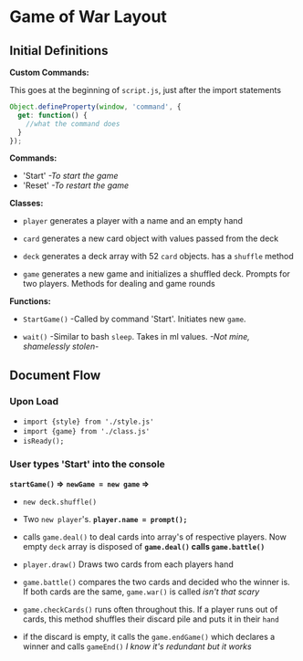 # Game of War Layout

## Initial Definitions
**Custom Commands:**

This goes at the beginning of `script.js`, just after the import statements

```js
Object.defineProperty(window, 'command', {
  get: function() {
    //what the command does
  }
});
```
**Commands:**
- 'Start' *-To start the game*
- 'Reset' *-To restart the game*

**Classes:**

- `player` generates a player with a name and an empty hand

- `card` generates a new card object with values passed from the deck

- `deck` generates a deck array with 52 `card` objects. has a `shuffle` method

- `game` generates a new game and initializes a shuffled deck. Prompts for two players. Methods for dealing and game rounds

**Functions:**

- `StartGame()` -Called by command 'Start'. Initiates new `game`.

- `wait()` -Similar to bash `sleep`. Takes in ml values. *-Not mine, shamelessly stolen-*

## Document Flow

### Upon Load
- `import {style} from './style.js'`
- `import {game} from './class.js'`
- `isReady();`

### User types 'Start' into the console
**`startGame()` =>**
**`newGame = new game` =>**
- `new deck.shuffle()`
- Two `new player`'s. **`player.name = prompt();`**
- calls `game.deal()` to deal cards into array's of respective players. Now empty `deck` array is disposed of
**`game.deal()` calls `game.battle()`**
- `player.draw()` Draws two cards from each players hand
- `game.battle()` compares the two cards and decided who the winner is. If both cards are the same, `game.war()` is called *isn't that scary*

- `game.checkCards()` runs often throughout this. If a player runs out of cards, this method shuffles their discard pile and puts it in their `hand`
- if the discard is empty, it calls the `game.endGame()` which declares a winner and calls `gameEnd()` *I know it's redundant but it works*

